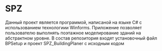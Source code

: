 # SPZ
Данный проект является программой, написаной на языке C# с использованием технологиии Winforms.
Приложение позволяет пользователю выполнять поэтажное моделирование зданий на абстрактном уровне.
В состав репозитория входят установочный файл BPSetup и проект SPZ_BuildingPlaner с исходным кодом
